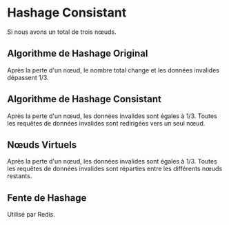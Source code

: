 # Hashage Consistant

Si nous avons un total de trois nœuds.

## Algorithme de Hashage Original

Après la perte d'un nœud, le nombre total change et les données invalides dépassent 1/3.

## Algorithme de Hashage Consistant

Après la perte d'un nœud, les données invalides sont égales à 1/3. Toutes les requêtes de données invalides sont redirigées vers un seul nœud.

## Nœuds Virtuels

Après la perte d'un nœud, les données invalides sont égales à 1/3. Toutes les requêtes de données invalides sont réparties entre les différents nœuds restants.

## Fente de Hashage

Utilisé par Redis.